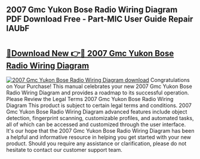 ## 2007 Gmc Yukon Bose Radio Wiring Diagram PDF Download Free - Part-MIC User Guide Repair lAUbF

# <h2><a href="http://dfrj8a.blite.top/?on=2007+Gmc+Yukon+Bose+Radio+Wiring+Diagram">🔗Download New 👉🔴 2007 Gmc Yukon Bose Radio Wiring Diagram</a></h2>

[![2007 Gmc Yukon Bose Radio Wiring Diagram download](https://i.imgur.com/lujVjoI.png)](http://dfrj8a.blite.top/?on=2007+Gmc+Yukon+Bose+Radio+Wiring+Diagram)
Congratulations on Your Purchase! This manual celebrates your new 2007 Gmc Yukon Bose Radio Wiring Diagram and provides a roadmap to its successful operation. Please Review the Legal Terms 2007 Gmc Yukon Bose Radio Wiring Diagram This product is subject to certain legal terms and conditions. 2007 Gmc Yukon Bose Radio Wiring Diagram advanced features include object detection, fingerprint scanning, customizable profiles, and automated tasks, all of which can be accessed and customized through the user interface. It's our hope that the 2007 Gmc Yukon Bose Radio Wiring Diagram has been a helpful and informative resource in helping you get started with your new product. Should you require any assistance or clarification, please do not hesitate to contact our customer support team.
